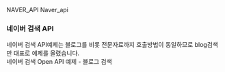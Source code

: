 NAVER_API
Naver_api

<h3> 네이버 검색 API </h3>
  
네이버 검색 API예제는 블로그를 비롯 전문자료까지 호출방법이 동일하므로 blog검색만 대표로 예제를 올렸습니다.<br>
네이버 검색 Open API 예제 - 블로그 검색
